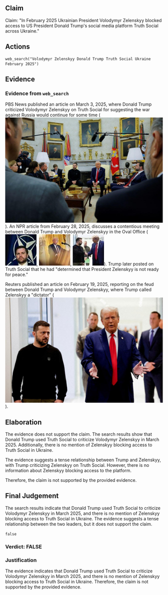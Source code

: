 ## Claim
Claim: "In February 2025 Ukrainian President Volodymyr Zelenskyy blocked access to US President Donald Trump's social media platform Truth Social across Ukraine."

## Actions
```
web_search("Volodymyr Zelenskyy Donald Trump Truth Social Ukraine February 2025")
```

## Evidence
### Evidence from `web_search`
PBS News published an article on March 3, 2025, where Donald Trump criticized Volodymyr Zelenskyy on Truth Social for suggesting the war against Russia would continue for some time (![image 1567](media/2025-08-07_18-50-1754592628-069882.jpg)). An NPR article from February 28, 2025, discusses a contentious meeting between Donald Trump and Volodymyr Zelenskyy in the Oval Office (![image 1572](media/2025-08-07_18-50-1754592644-705128.jpg), ![image 1569](media/2025-08-07_18-50-1754592639-153450.jpg), ![image 1570](media/2025-08-07_18-50-1754592640-602508.jpg)). Trump later posted on Truth Social that he had "determined that President Zelenskyy is not ready for peace."

Reuters published an article on February 19, 2025, reporting on the feud between Donald Trump and Volodymyr Zelenskyy, where Trump called Zelenskyy a "dictator" (![image 1573](media/2025-08-07_18-50-1754592657-229427.jpg)).


## Elaboration
The evidence does not support the claim. The search results show that Donald Trump used Truth Social to criticize Volodymyr Zelenskyy in March 2025. Additionally, there is no mention of Zelenskyy blocking access to Truth Social in Ukraine.

The evidence suggests a tense relationship between Trump and Zelenskyy, with Trump criticizing Zelenskyy on Truth Social. However, there is no information about Zelenskyy blocking access to the platform.

Therefore, the claim is not supported by the provided evidence.


## Final Judgement
The search results indicate that Donald Trump used Truth Social to criticize Volodymyr Zelenskyy in March 2025, and there is no mention of Zelenskyy blocking access to Truth Social in Ukraine. The evidence suggests a tense relationship between the two leaders, but it does not support the claim.

`false`


### Verdict: FALSE

### Justification
The evidence indicates that Donald Trump used Truth Social to criticize Volodymyr Zelenskyy in March 2025, and there is no mention of Zelenskyy blocking access to Truth Social in Ukraine. Therefore, the claim is not supported by the provided evidence.
